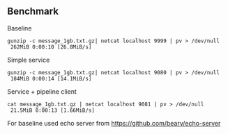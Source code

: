 ## Benchmark

Baseline
```
gunzip -c message_1gb.txt.gz| netcat localhost 9999 | pv > /dev/null
 262MiB 0:00:10 [26.8MiB/s]
```

Simple service
```
gunzip -c message_1gb.txt.gz| netcat localhost 9080 | pv > /dev/null
 184MiB 0:00:14 [14.1MiB/s]
```

Service + pipeline client
```
cat message_1gb.txt.gz | netcat localhost 9081 | pv > /dev/null
 21.5MiB 0:00:13 [1.66MiB/s]
```

For baseline used echo server from
https://github.com/beary/echo-server
